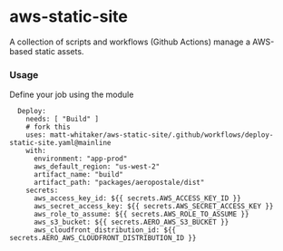 # aws-static-site

A collection of scripts and workflows (Github Actions) manage a AWS-based static assets.

### Usage

Define your job using the module
```
  Deploy:
    needs: [ "Build" ]
    # fork this
    uses: matt-whitaker/aws-static-site/.github/workflows/deploy-static-site.yaml@mainline
    with:
      environment: "app-prod"
      aws_default_region: "us-west-2"
      artifact_name: "build"
      artifact_path: "packages/aeropostale/dist"
    secrets:
      aws_access_key_id: ${{ secrets.AWS_ACCESS_KEY_ID }}
      aws_secret_access_key: ${{ secrets.AWS_SECRET_ACCESS_KEY }}
      aws_role_to_assume: ${{ secrets.AWS_ROLE_TO_ASSUME }}
      aws_s3_bucket: ${{ secrets.AERO_AWS_S3_BUCKET }}
      aws_cloudfront_distribution_id: ${{ secrets.AERO_AWS_CLOUDFRONT_DISTRIBUTION_ID }}
```
